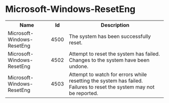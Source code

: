 # Microsoft-Windows-ResetEng

<table>
<colgroup><col/><col/><col/></colgroup>
<tr><th>Name</th><th>Id</th><th>Description</th></tr>
<tr><td>Microsoft-Windows-ResetEng</td><td>4500</td><td>The system has been successfully reset.</td></tr>
<tr><td>Microsoft-Windows-ResetEng</td><td>4502</td><td>Attempt to reset the system has failed. Changes to the system have been undone.</td></tr>
<tr><td>Microsoft-Windows-ResetEng</td><td>4503</td><td>Attempt to watch for errors while resetting the system has failed. Failures to reset the system may not be reported.</td></tr>
</table>
